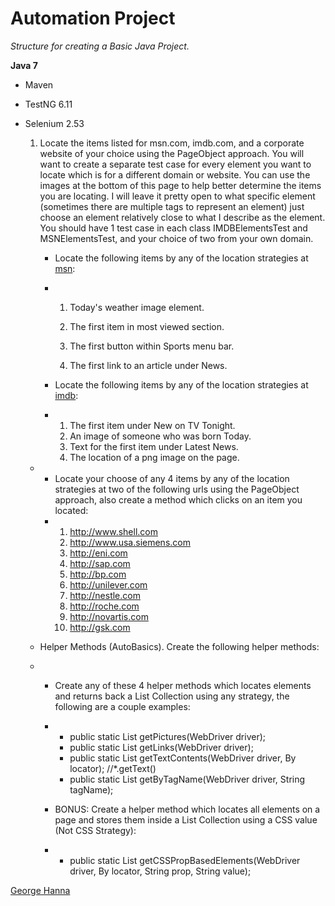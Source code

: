 # Automation Project

*Structure for creating a Basic Java Project.*

**Java 7**

* Maven
* TestNG 6.11
* Selenium 2.53


	1. Locate the items listed for msn.com, imdb.com, and a corporate website of your choice using the PageObject approach. You will want to create a separate test case for every element you want to locate which is for a different domain or website. You can use the images at the bottom of this page to help better determine the items you are locating. I will leave it pretty open to what specific element (sometimes there are multiple tags to represent an element) just choose an element relatively close to what I describe as the element. You should have 1 test case in each class IMDBElementsTest and MSNElementsTest, and your choice of two from your own domain.
		* Locate the following items by any of the location strategies at [msn](http://msn.com):
		* 
			1. Today's weather image element.

			2. The first item in most viewed section.
			3. The first button within Sports menu bar.
			4. The first link to an article under News.

		* Locate the following items by any of the location strategies at [imdb](http://imdb.com):
		* 
			1. The first item under New on TV Tonight.
			2. An image of someone who was born Today.
			3. Text for the first item under Latest News.
			4. The location of a png image on the page.


	* 
		* Locate your choose of any 4 items by any of the location strategies at two of the following urls using the PageObject approach, also create a method which clicks on an item you located:
		* 
			1. http://www.shell.com
			2. http://www.usa.siemens.com
			3. http://eni.com
			4. http://sap.com
			5. http://bp.com
			6. http://unilever.com
			7. http://nestle.com
			8. http://roche.com
			9. http://novartis.com
			10. http://gsk.com


	* Helper Methods (AutoBasics). Create the following helper methods:
	* 
		* Create any of these 4 helper methods which locates elements and returns back a List Collection using any strategy, the following are a couple examples:
		* 
			* public static List<WebElement> getPictures(WebDriver driver);
			* public static List<WebElement> getLinks(WebDriver driver);
			* public static List<String> getTextContents(WebDriver driver, By locator); //*.getText()
			* public static List<WebElement> getByTagName(WebDriver driver, String tagName);


		* BONUS: Create a helper method which locates all elements on a page and stores them inside a List Collection using a CSS value (Not CSS Strategy):
		* 
			* public static List<WebElement> getCSSPropBasedElements(WebDriver driver, By locator, String prop, String value);








[George Hanna](https://github.com/georgehanna823)
